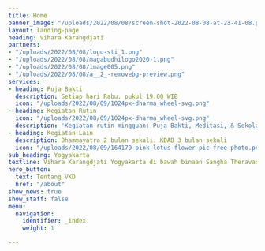 ```yaml
---
title: Home
banner_image: "/uploads/2022/08/08/screen-shot-2022-08-08-at-23-41-08.png"
layout: landing-page
heading: Vihara Karangdjati
partners:
- "/uploads/2022/08/08/logo-sti_1.png"
- "/uploads/2022/08/08/magabudhilogo2020-1.png"
- "/uploads/2022/08/08/image005.png"
- "/uploads/2022/08/08/a__2_-removebg-preview.png"
services:
- heading: Puja Bakti
  description: Setiap hari Rabu, pukul 19.00 WIB
  icon: "/uploads/2022/08/09/1024px-dharma_wheel-svg.png"
- heading: Kegiatan Rutin
  icon: "/uploads/2022/08/09/1024px-dharma_wheel-svg.png"
  description: 'Kegiatan rutin mingguan: Puja Bakti, Meditasi, & Sekolah Minggu'
- heading: Kegiatan Lain
  description: Dhammayatra 2 bulan sekali. KDAB 3 bulan sekali
  icon: "/uploads/2022/08/09/164179-pink-lotus-flower-pic-free-photo.png"
sub_heading: Yogyakarta
textline: Vihara Karangdjati Yogyakarta di bawah binaan Sangha Theravada Indonesia
hero_button:
  text: Tentang VKD
  href: "/about"
show_news: true
show_staff: false
menu:
  navigation:
    identifier: _index
    weight: 1

---
```

